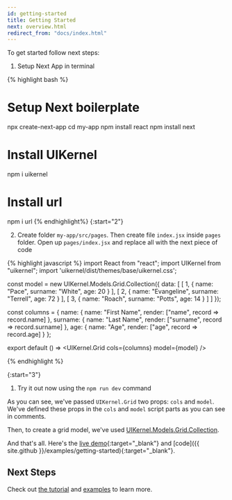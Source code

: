 ```yaml
---
id: getting-started
title: Getting Started
next: overview.html
redirect_from: "docs/index.html"
---
```


To get started follow next steps:

1. Setup Next App in terminal

{% highlight bash %}
# Setup Next boilerplate
npx create-next-app
cd my-app
npm install react
npm install next

# Install UIKernel
npm i uikernel
# Install url
npm i url
{% endhighlight%}
{:start="2"}

2. Create folder `my-app/src/pages`. Then create file `index.jsx` inside `pages` folder. Open up `pages/index.jsx` and replace all with the next piece of code

 {% highlight javascript %}
 import React from "react";
import UIKernel from "uikernel";
import 'uikernel/dist/themes/base/uikernel.css';

const model = new UIKernel.Models.Grid.Collection({
  data: [
    [
      1,
      {
        name: "Pace",
        surname: "White",
        age: 20
      }
    ],
    [
      2,
      {
        name: "Evangeline",
        surname: "Terrell",
        age: 72
      }
    ],
    [
      3,
      {
        name: "Roach",
        surname: "Potts",
        age: 14
      }
    ]
  ]
});

const columns = {
  name: {
    name: "First Name",
    render: ["name", record => record.name]
  },
  surname: {
    name: "Last Name",
    render: ["surname", record => record.surname]
  },
  age: {
    name: "Age",
    render: ["age", record => record.age]
  }
};

export default () => <UIKernel.Grid cols={columns} model={model} />

 {% endhighlight %}

{:start="3"}
1. Try it out now using the `npm run dev` command


As you can see, we've passed `UIKernel.Grid` two props: `cols` and `model`. We've defined these props in the `cols` and `model` script parts as you can see in comments.

Then, to create a grid model, we've used [UIKernel.Models.Grid.Collection](/docs/grid-model-collection.html).

And that's all. Here's the [live demo](/examples/getting-started/){:target="_blank"} and [code]({{ site.github }}/examples/getting-started){:target="_blank"}.

## Next Steps

Check out [the tutorial](/docs/tutorial.html) and [examples](/examples/index.html) to learn more.
